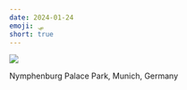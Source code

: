 ```yaml
---
date: 2024-01-24
emoji: 🛷
short: true
---
```


![](/images/nymphenburg-palace.jpg)

Nymphenburg Palace Park, Munich, Germany